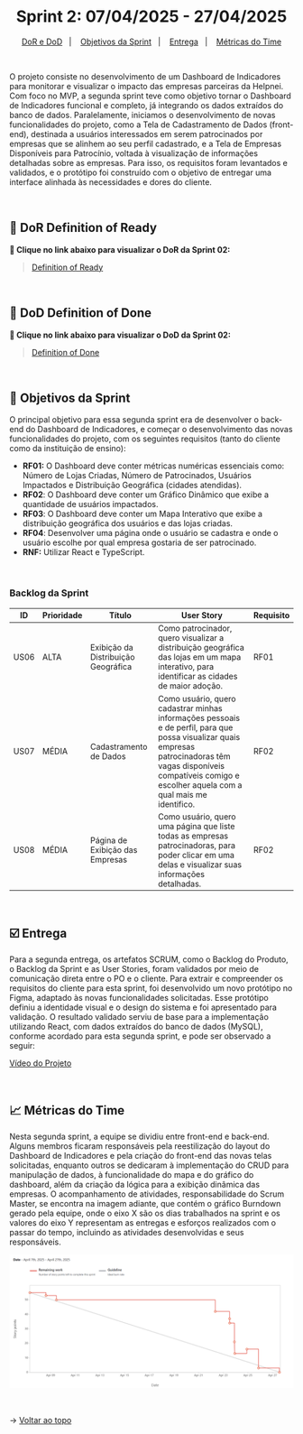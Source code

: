 <span id="topo">

<h1 align="center">Sprint 2: 07/04/2025 - 27/04/2025</h1>

<p align="center">
    <a href="#dor-dod">DoR e DoD</a> &nbsp |&nbsp &nbsp
    <a href="#objetivos">Objetivos da Sprint</a> &nbsp |&nbsp &nbsp
    <a href="#entrega">Entrega</a> &nbsp |&nbsp &nbsp
    <a href="#metricas">Métricas do Time</a> 
</p>

<br>

O projeto consiste no desenvolvimento de um Dashboard de Indicadores para monitorar e visualizar o impacto das empresas parceiras da Helpnei.
Com foco no MVP, a segunda sprint teve como objetivo tornar o Dashboard de Indicadores funcional e completo, já integrando os dados extraídos do banco de dados.
Paralelamente, iniciamos o desenvolvimento de novas funcionalidades do projeto, como a Tela de Cadastramento de Dados (front-end), destinada a usuários interessados em serem patrocinados por empresas que se alinhem ao seu perfil cadastrado, e a Tela de Empresas Disponíveis para Patrocínio, voltada à visualização de informações detalhadas sobre as empresas.
Para isso, os requisitos foram levantados e validados, e o protótipo foi construído com o objetivo de entregar uma interface alinhada às necessidades e dores do cliente.

<br>

<span id="dor-dod">

## 📍 DoR Definition of Ready
**:link: Clique no link abaixo para visualizar o DoR da Sprint 02:**  
> [Definition of Ready](https://docs.google.com/document/d/1_yX0LBt2_SmMM5A1oGvAi57aOLmhgI5GVjWYFB8OikM/edit?tab=t.4j6zacb4i64c)

<br>

## 📍 DoD Definition of Done
**:link: Clique no link abaixo para visualizar o DoD da Sprint 02:**  
> [Definition of Done](https://docs.google.com/document/d/142-spFvZzo04tRTbLO0dZs-c4uruG32qb-unrMd3bJ0/edit?tab=t.qgc4e7w6objb)

<br>

<span id="objetivos">
    
## 🎯 Objetivos da Sprint
O principal objetivo para essa segunda sprint era de desenvolver o back-end do Dashboard de Indicadores, e começar o desenvolvimento das novas funcionalidades do projeto, com os seguintes requisitos (tanto do cliente como da instituição de ensino):
- **RF01:** O Dashboard deve conter métricas numéricas essenciais como: Número de Lojas Criadas, Número de Patrocinados, Usuários Impactados e Distribuição Geográfica (cidades atendidas).
- **RF02**: O Dashboard deve conter um Gráfico Dinâmico que exibe a quantidade de usuários impactados.
- **RF03**: O Dashboard deve conter um Mapa Interativo que exibe a distribuição geográfica dos usuários e das lojas criadas.
- **RF04**: Desenvolver uma página onde o usuário se cadastra e onde o usuário escolhe por qual empresa gostaria de ser patrocinado.
- **RNF:** Utilizar React e TypeScript.

<br>

### Backlog da Sprint 

| ID |   Prioridade   |   Título   |   User Story   |   Requisito   |
| --- | --- | --- | --- | --- |
 US06 | ALTA | Exibição da Distribuição Geográfica |Como patrocinador, quero visualizar a distribuição geográfica das lojas em um mapa interativo, para identificar as cidades de maior adoção.| RF01 |
 US07 | MÉDIA | Cadastramento de Dados | Como usuário, quero cadastrar minhas informações pessoais e de perfil, para que possa visualizar quais empresas patrocinadoras têm vagas disponíveis compatíveis comigo e escolher aquela com a qual mais me identifico.| RF02 |
 US08 | MÉDIA | Página de Exibição das Empresas | Como usuário, quero uma página que liste todas as empresas patrocinadoras, para poder clicar em uma delas e visualizar suas informações detalhadas.| RF02 |

<br>

<span id="entrega">
        
## ☑️ Entrega

Para a segunda entrega, os artefatos SCRUM, como o Backlog do Produto, o Backlog da Sprint e as User Stories, foram validados por meio de comunicação direta entre o PO e o cliente.
Para extrair e compreender os requisitos do cliente para esta sprint, foi desenvolvido um novo protótipo no Figma, adaptado às novas funcionalidades solicitadas. Esse protótipo definiu a identidade visual e o design do sistema e foi apresentado para validação.
O resultado validado serviu de base para a implementação utilizando React, com dados extraídos do banco de dados (MySQL), conforme acordado para esta segunda sprint, e pode ser observado a seguir:

<a href='https://youtu.be/iau4KI8iHJI'>Vídeo do Projeto</a>

<br>

<span id="metricas">
    
## 📈 Métricas do Time
Nesta segunda sprint, a equipe se dividiu entre front-end e back-end. Alguns membros ficaram responsáveis pela reestilização do layout do Dashboard de Indicadores e pela criação do front-end das novas telas solicitadas, enquanto outros se dedicaram à implementação do CRUD para manipulação de dados, à funcionalidade do mapa e do gráfico do dashboard, além da criação da lógica para a exibição dinâmica das empresas.
O acompanhamento de atividades, responsabilidade do Scrum Master, se encontra na imagem adiante, que contém o gráfico Burndown gerado pela equipe, onde o eixo X são os dias trabalhados na sprint e os valores do eixo Y representam as entregas e esforços realizados com o passar do tempo, incluindo as atividades desenvolvidas e seus responsáveis.

<div align="center">
    
![Burndown Chart](https://github.com/gbmedeiros00/testeee/blob/main/burndown-sprint2.png)
</div>

<br>

→ [Voltar ao topo](#topo)
